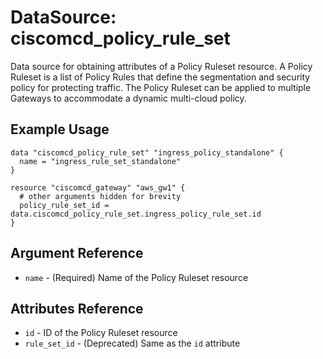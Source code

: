# DataSource: ciscomcd_policy_rule_set
Data source for obtaining attributes of a Policy Ruleset resource.  A Policy Ruleset is a list of Policy Rules that define the segmentation and security policy for protecting traffic.  The Policy Ruleset can be applied to multiple Gateways to accommodate a dynamic multi-cloud policy.

## Example Usage
```hcl
data "ciscomcd_policy_rule_set" "ingress_policy_standalone" {
  name = "ingress_rule_set_standalone"
}

resource "ciscomcd_gateway" "aws_gw1" {
  # other arguments hidden for brevity
  policy_rule_set_id = data.ciscomcd_policy_rule_set.ingress_policy_rule_set.id
}
```

## Argument Reference
* `name` - (Required) Name of the Policy Ruleset resource

## Attributes Reference
* `id` - ID of the Policy Ruleset resource
* `rule_set_id` - (Deprecated) Same as the `id` attribute
